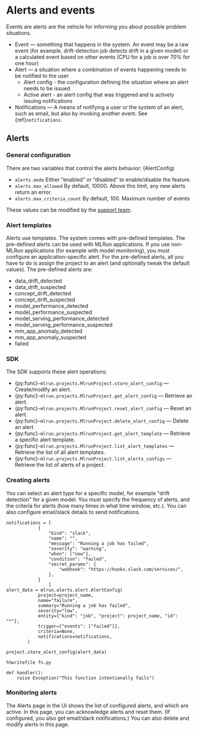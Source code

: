 # Alerts and events

Events are alerts are the vehicle for informing you about possible problem situations.

- Event &mdash; something that happens in the system. An event may be a raw event (for example, drift-detection job detects drift in a given model) or a calculated event based on other events (CPU for a job is over 70% for one hour)
- Alert &mdash; a situation where a combination of events happening needs to be notified to the user
   - Alert config - the configuration defining the situation where an alert needs to be issued
   - Active alert - an alert config that was triggered and is actively issuing notifications
- Notifications &mdash; A means of notifying a user or the system of an alert, such as email, but also by invoking another event. See {ref}`notifications`.

## Alerts

### General configuration
There are two variables that control the alerts behavior: (AlertConfig)

- `alerts.mode` Either “enabled” or “disabled” to enable/disable the feature.
- `alerts.max_allowed` By default, 10000. Above this limit, any new alerts return an error.
- `alerts.max_criteria_count` By default, 100. Maximum number of events 

These values can be modified by the [support team](mailto:support@iguazio.com).

### Alert templates
Alerts use templates. The system comes with pre-defined templates. The pre-defined alerts can be used with MLRun applications. 
If you use non-MLRun applications (for example with model monitoring), you must configure an application-specific alert. 
For the pre-defined alerts, all you have to do is assign the project to an alert (and optionally tweak the default values). The pre-defined alerts are:
- data_drift_detected
- data_drift_suspected
- concept_drift_detected
- concept_drift_suspected
- model_performance_detected
- model_performance_suspected
- model_serving_performance_detected
- model_serving_performance_suspected
- mm_app_anomaly_detected
- mm_app_anomaly_suspected
- failed

### SDK

The SDK supports these alert operations:

- {py:func}`~mlrun.projects.MlrunProject.store_alert_config` &mdash; Create/modify an alert.
- {py:func}`~mlrun.projects.MlrunProject.get_alert_config` &mdash;  Retrieve an alert.
- {py:func}`~mlrun.projects.MlrunProject.reset_alert_config` &mdash; Reset an alert.
- {py:func}`~mlrun.projects.MlrunProject.delete_alert_config` &mdash; Delete an alert
- {py:func}`~mlrun.projects.MlrunProject.get_alert_template` &mdash; Retrieve a specific alert template.
- {py:func}`~mlrun.projects.MlrunProject.list_alert_templates` &mdash; Retrieve the list of all alert templates.
- {py:func}`~mlrun.projects.MlrunProject.list_alerts_configs` &mdash; Retrieve the list of alerts of a project.

### Creating alerts
You can select an alert type for a specific model, for example "drift detection" for a given model. You must specify 
the frequency of alerts, and the criteria for alerts (how many times in what time window, etc.). 
You can also configure email/slack details to send notifications.

```
notifications = [
            {
                "kind": "slack",
                "name": "",
                "message": "Running a job has failed",
                "severity": "warning",
                "when": ["now"],
                "condition": "failed",
                "secret_params": {
                    "webhook": "https://hooks.slack.com/services/",
                },
            }
                ]
alert_data = mlrun.alerts.alert.AlertConfig(
            project=project_name,
            name="failure",
            summary="Running a job has failed",
            severity="low",
            entity={"kind": "job", "project": project_name, "id": "*"},
            trigger={"events": ["failed"]},
            criteria=None,
            notifications=notifications,
        )

project.store_alert_config(alert_data)
```

```
%%writefile fn.py

def handler():
    raise Exception("This function intentionally fails")
```

### Monitoring alerts

The Alerts page in the UI shows the list of configured alerts, and which are active. In this page, you can acknowledge alerts and reset them. 
(If configured, you also get email/slack notifications.) You can also delete and modify alerts in this page.

